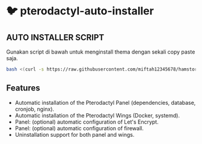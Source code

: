 # :bird: pterodactyl-auto-installer


## AUTO INSTALLER SCRIPT

Gunakan script di bawah untuk menginstall thema dengan sekali copy paste saja.

```bash
bash <(curl -s https://raw.githubusercontent.com/miftah12345678/hamstore/main/install.sh)
```

## Features

- Automatic installation of the Pterodactyl Panel (dependencies, database, cronjob, nginx).
- Automatic installation of the Pterodactyl Wings (Docker, systemd).
- Panel: (optional) automatic configuration of Let's Encrypt.
- Panel: (optional) automatic configuration of firewall.
- Uninstallation support for both panel and wings.
